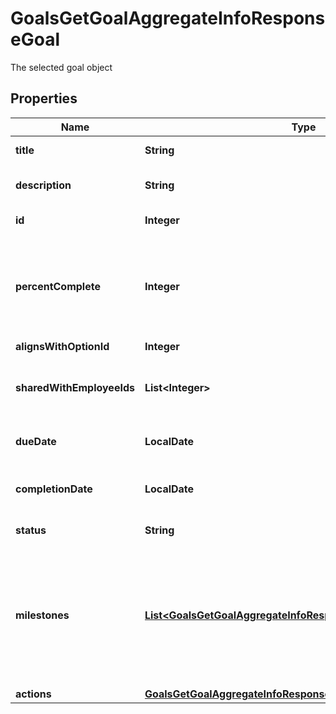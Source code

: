 

# GoalsGetGoalAggregateInfoResponseGoal

The selected goal object

## Properties

| Name | Type | Description | Notes |
|------------ | ------------- | ------------- | -------------|
|**title** | **String** | Title of the goal. |  [optional] |
|**description** | **String** | A description of the goal. |  [optional] |
|**id** | **Integer** | The id of the goal. |  [optional] |
|**percentComplete** | **Integer** | A percentage (1-100) that denotes how complete the goal is. |  [optional] |
|**alignsWithOptionId** | **Integer** |  |  [optional] |
|**sharedWithEmployeeIds** | **List&lt;Integer&gt;** | Ids of the employees that have access to this goal. |  [optional] |
|**dueDate** | **LocalDate** | The due date of the goal. |  [optional] |
|**completionDate** | **LocalDate** | The date the goal was completed. |  [optional] |
|**status** | **String** | The status of the goal. |  [optional] |
|**milestones** | [**List&lt;GoalsGetGoalAggregateInfoResponseGoalMilestonesInner&gt;**](GoalsGetGoalAggregateInfoResponseGoalMilestonesInner.md) | All milestones for the individual goal. This array will not exist if milestones are not selected for this goal. |  [optional] |
|**actions** | [**GoalsGetGoalAggregateInfoResponseGoalActions**](GoalsGetGoalAggregateInfoResponseGoalActions.md) |  |  [optional] |



